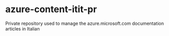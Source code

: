 azure-content-itit-pr
=====================

Private repository used to manage the azure.microsoft.com documentation articles in Italian
